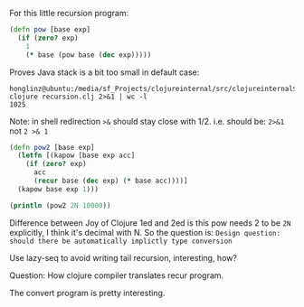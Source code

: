 For this little recursion program:

```clojure
(defn pow [base exp]
  (if (zero? exp)
    1
    (* base (pow base (dec exp)))))
```
Proves Java stack is a bit too small in default case:
```
honglinz@ubuntu:/media/sf_Projects/clojureinternal/src/clojureinternal$ clojure recursion.clj 2>&1 | wc -l
1025
```

Note: in shell redirection `>&` should stay close with 1/2. i.e. should be:
`2>&1` not `2 >& 1`

```clojure
(defn pow2 [base exp]
  (letfn [(kapow [base exp acc]
    (if (zero? exp)
      acc
      (recur base (dec exp) (* base acc))))]
  (kapow base exp 1)))

(println (pow2 2N 10000))
```

Difference between Joy of Clojure 1ed and 2ed is this pow needs 2 to be `2N` explicitly, I think it's decimal with N. So the question is:
`Design question: should there be automatically implictly type conversion`

Use lazy-seq to avoid writing tail recursion, interesting, how?

Question: How clojure compiler translates recur program.

The convert program is pretty interesting.
